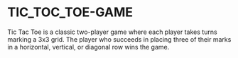 # TIC_TOC_TOE-GAME
Tic Tac Toe is a classic two-player game where each player takes turns marking a 3x3 grid. The player who succeeds in placing three of their marks in a horizontal, vertical, or diagonal row wins the game.
